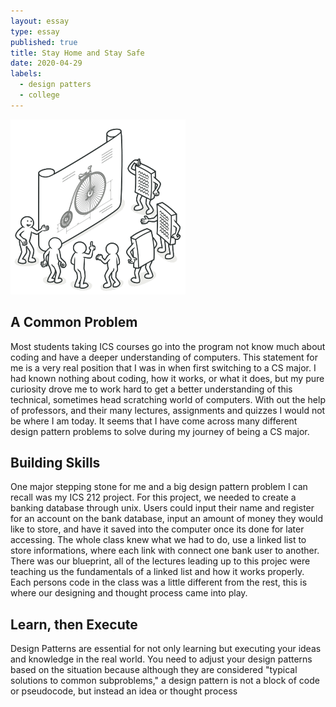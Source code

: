 ```yaml
---
layout: essay
type: essay
published: true
title: Stay Home and Stay Safe
date: 2020-04-29
labels:
  - design patters
  - college
---
```


<img class="ui top aligned large image" src="../images/patterns.png">

## A Common Problem
Most students taking ICS courses go into the program not know much about coding and have a deeper understanding of computers.  This statement for me is a very real position that I was in when first switching to a CS major.  I had known nothing about coding, how it works, or what it does, but my pure curiosity drove me to work hard to get a better understanding of this technical, sometimes head scratching world of computers.  With out the help of professors, and their many lectures, assignments and quizzes I would not be where I am today.  It seems that I have come across many different design pattern problems to solve during my journey of being a CS major.  

## Building Skills
One major stepping stone for me and a big design pattern problem I can recall was my ICS 212 project.  For this project, we needed to create a banking database through unix.  Users could input their name and register for an account on the bank database, input an amount of money they would like to store, and have it saved into the computer once its done for later accessing.  The whole class knew what we had to do, use a linked list to store informations, where each link with connect one bank user to another.  There was our blueprint, all of the lectures leading up to this projec were teaching us the fundamentals of a linked list and how it works properly.  Each persons code in the class was a little different from the rest, this is where our designing and thought process came into play.  

## Learn, then Execute
Design Patterns are essential for not only learning but executing your ideas and knowledge in the real world.  You need to adjust your design patterns based on the situation because although they are considered "typical solutions to common subproblems," a design pattern is not a block of code or pseudocode, but instead an idea or thought process
